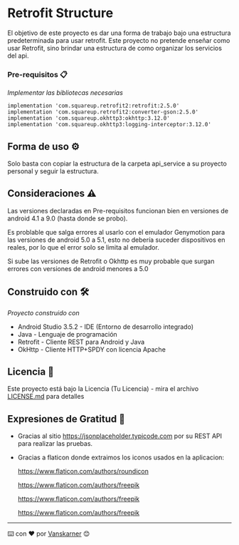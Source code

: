 # Retrofit Structure

El objetivo de este proyecto es dar una forma de trabajo bajo una estructura predeterminada para usar retrofit.
Este proyecto no pretende enseñar como usar Retrofit, sino brindar una estructura de como organizar los servicios del api.

### Pre-requisitos 📋

_Implementar las bibliotecas necesarias_

```
implementation 'com.squareup.retrofit2:retrofit:2.5.0'
implementation 'com.squareup.retrofit2:converter-gson:2.5.0'
implementation 'com.squareup.okhttp3:okhttp:3.12.0'
implementation 'com.squareup.okhttp3:logging-interceptor:3.12.0'
```
## Forma de uso ⚙️

Solo basta con copiar la estructura de la carpeta api_service a su proyecto personal y seguir la estructura.


## Consideraciones ⚠️

Las versiones declaradas en Pre-requisitos funcionan bien en versiones de android 4.1 a 9.0 (hasta donde se probo).

Es problable que salga errores al usarlo con el emulador Genymotion para las versiones de android 5.0 a 5.1, esto no debería
suceder dispositivos en reales, por lo que el error solo se limita al emulador.

Si sube las versiones de Retrofit o Okhttp  es muy probable que surgan errores con versiones de android menores a 5.0

## Construido con 🛠️

_Proyecto construido con_

* Android Studio 3.5.2 - IDE (Entorno de desarrollo integrado)
* Java - Lenguaje de programación
* Retrofit - Cliente REST para Android y Java
* OkHttp - Cliente HTTP+SPDY con licencia Apache

## Licencia 📄

Este proyecto está bajo la Licencia (Tu Licencia) - mira el archivo [LICENSE.md](LICENSE.md) para detalles

## Expresiones de Gratitud 🎁

* Gracias al sitio https://jsonplaceholder.typicode.com por su REST API para realizar las pruebas.
* Gracias a flaticon donde extraimos los iconos usados en la aplicacion: 

  https://www.flaticon.com/authors/roundicon

  https://www.flaticon.com/authors/freepik

  https://www.flaticon.com/authors/freepik

  https://www.flaticon.com/authors/freepik


---
⌨️ con ❤️ por [Vanskarner](https://github.com/vanskarner) 😊
